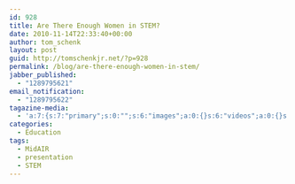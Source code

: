 ```yaml
---
id: 928
title: Are There Enough Women in STEM?
date: 2010-11-14T22:33:40+00:00
author: tom_schenk
layout: post
guid: http://tomschenkjr.net/?p=928
permalink: /blog/are-there-enough-women-in-stem/
jabber_published:
  - "1289795621"
email_notification:
  - "1289795622"
tagazine-media:
  - 'a:7:{s:7:"primary";s:0:"";s:6:"images";a:0:{}s:6:"videos";a:0:{}s:11:"image_count";s:1:"0";s:6:"author";s:6:"176156";s:7:"blog_id";s:7:"8375094";s:9:"mod_stamp";s:19:"2010-11-15 04:33:40";}'
categories:
  - Education
tags:
  - MidAIR
  - presentation
  - STEM
---
```

<script async class="speakerdeck-embed" data-id="4e80f2469c1ba800600000bf" data-ratio="1.3333333333333333" src="//speakerdeck.com/assets/embed.js"></script>